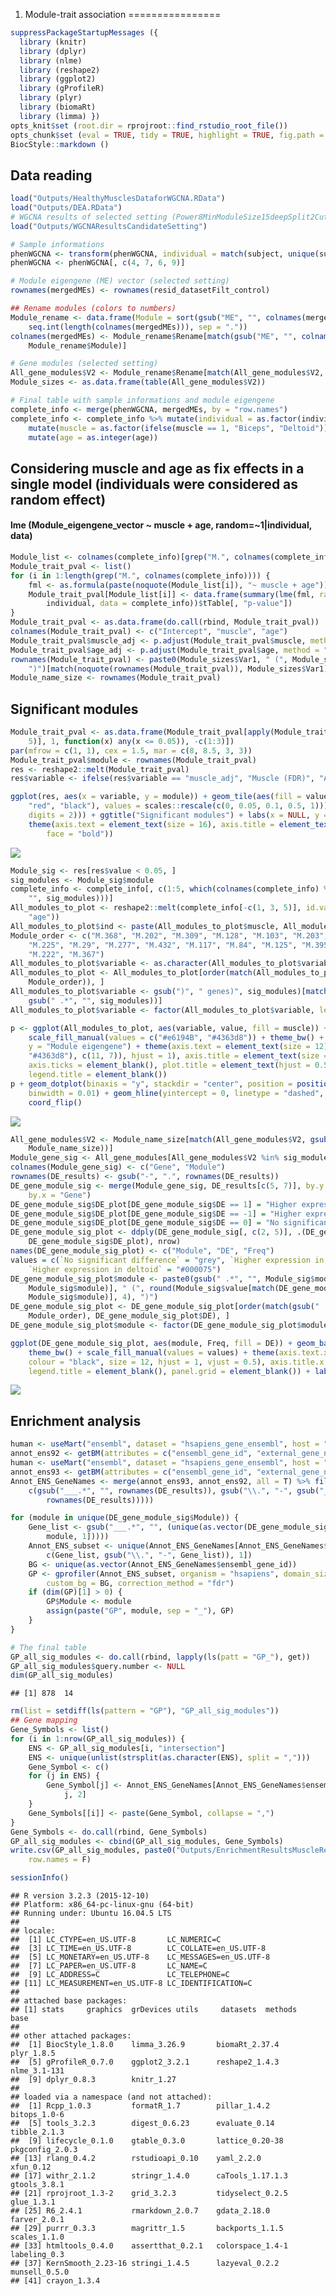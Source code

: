 1.  Module-trait association
================

``` r
suppressPackageStartupMessages ({ 
  library (knitr)
  library (dplyr)
  library (nlme) 
  library (reshape2)
  library (ggplot2)
  library (gProfileR) 
  library (plyr) 
  library (biomaRt) 
  library (limma) })
opts_knit$set (root.dir = rprojroot::find_rstudio_root_file())
opts_chunk$set (eval = TRUE, tidy = TRUE, highlight = TRUE, fig.path = "../Figures/")
BiocStyle::markdown ()
```

Data reading
------------

``` r
load("Outputs/HealthyMusclesDataforWGCNA.RData")
load("Outputs/DEA.RData")
# WGCNA results of selected setting (Power8MinModuleSize15deepSplit2CutHeight0.2)
load("Outputs/WGCNAResultsCandidateSetting")

# Sample informations
phenWGCNA <- transform(phenWGCNA, individual = match(subject, unique(subject)))
phenWGCNA <- phenWGCNA[, c(4, 7, 6, 9)]

# Module eigengene (ME) vector (selected setting)
rownames(mergedMEs) <- rownames(resid_datasetFilt_control)

## Rename modules (colors to numbers)
Module_rename <- data.frame(Module = sort(gsub("ME", "", colnames(mergedMEs))), Rename = paste("M", 
    seq.int(length(colnames(mergedMEs))), sep = "."))
colnames(mergedMEs) <- Module_rename$Rename[match(gsub("ME", "", colnames(mergedMEs)), 
    Module_rename$Module)]

# Gene modules (selected setting)
All_gene_modules$V2 <- Module_rename$Rename[match(All_gene_modules$V2, Module_rename$Module)]
Module_sizes <- as.data.frame(table(All_gene_modules$V2))

# Final table with sample informations and module eigengene
complete_info <- merge(phenWGCNA, mergedMEs, by = "row.names")
complete_info <- complete_info %>% mutate(individual = as.factor(individual)) %>% 
    mutate(muscle = as.factor(ifelse(muscle == 1, "Biceps", "Deltoid"))) %>% mutate(gender = as.factor(gender)) %>% 
    mutate(age = as.integer(age))
```

Considering muscle and age as fix effects in a single model (individuals were considered as random effect)
----------------------------------------------------------------------------------------------------------

#### lme (Module\_eigengene\_vector ~ muscle + age, random=~1|individual, data)

``` r
Module_list <- colnames(complete_info)[grep("M.", colnames(complete_info))]
Module_trait_pval <- list()
for (i in 1:length(grep("M.", colnames(complete_info)))) {
    fml <- as.formula(paste(noquote(Module_list[i]), "~ muscle + age"))
    Module_trait_pval[Module_list[i]] <- data.frame(summary(lme(fml, random = ~1 | 
        individual, data = complete_info))$tTable[, "p-value"])
}
Module_trait_pval <- as.data.frame(do.call(rbind, Module_trait_pval))
colnames(Module_trait_pval) <- c("Intercept", "muscle", "age")
Module_trait_pval$muscle_adj <- p.adjust(Module_trait_pval$muscle, method = "fdr")
Module_trait_pval$age_adj <- p.adjust(Module_trait_pval$age, method = "fdr")
rownames(Module_trait_pval) <- paste0(Module_sizes$Var1, " (", Module_sizes$Freq, 
    ")")[match(noquote(rownames(Module_trait_pval)), Module_sizes$Var1)]
Module_name_size <- rownames(Module_trait_pval)
```

Significant modules
-------------------

``` r
Module_trait_pval <- as.data.frame(Module_trait_pval[apply(Module_trait_pval[, c(4, 
    5)], 1, function(x) any(x <= 0.05)), -c(1:3)])
par(mfrow = c(1, 1), cex = 1.5, mar = c(8, 8.5, 3, 3))
Module_trait_pval$module <- rownames(Module_trait_pval)
res <- reshape2::melt(Module_trait_pval)
res$variable <- ifelse(res$variable == "muscle_adj", "Muscle (FDR)", "Age (FDR)")

ggplot(res, aes(x = variable, y = module)) + geom_tile(aes(fill = value)) + scale_fill_gradientn(colours = c("white", 
    "red", "black"), values = scales::rescale(c(0, 0.05, 0.1, 0.5, 1))) + geom_text(aes(label = format(value, 
    digits = 2))) + ggtitle("Significant modules") + labs(x = NULL, y = NULL, fill = "FDR") + 
    theme(axis.text = element_text(size = 16), axis.title = element_text(size = 16, 
        face = "bold"))
```

![](../Figures/6.MuscleRelatedModules-1.png)

``` r
Module_sig <- res[res$value < 0.05, ]
sig_modules <- Module_sig$module
complete_info <- complete_info[, c(1:5, which(colnames(complete_info) %in% gsub(" .*", 
    "", sig_modules)))]
All_modules_to_plot <- reshape2::melt(complete_info[-c(1, 3, 5)], id.vars = c("muscle", 
    "age"))
All_modules_to_plot$ind <- paste(All_modules_to_plot$muscle, All_modules_to_plot$age)
Module_order <- c("M.368", "M.202", "M.309", "M.128", "M.103", "M.203", "M.221", 
    "M.225", "M.29", "M.277", "M.432", "M.117", "M.84", "M.125", "M.395", "M.54", 
    "M.222", "M.367")
All_modules_to_plot$variable <- as.character(All_modules_to_plot$variable)
All_modules_to_plot <- All_modules_to_plot[order(match(All_modules_to_plot$variable, 
    Module_order)), ]
All_modules_to_plot$variable <- gsub(")", " genes)", sig_modules)[match(All_modules_to_plot$variable, 
    gsub(" .*", "", sig_modules))]
All_modules_to_plot$variable <- factor(All_modules_to_plot$variable, levels = unique(All_modules_to_plot$variable))

p <- ggplot(All_modules_to_plot, aes(variable, value, fill = muscle)) + geom_boxplot(alpha = 0.5) + 
    scale_fill_manual(values = c("#e6194B", "#4363d8")) + theme_bw() + labs(x = element_blank(), 
    y = "Module eigengene") + theme(axis.text = element_text(size = 12), axis.text.y = element_text(colour = rep(c("#e6194B", 
    "#4363d8"), c(11, 7)), hjust = 1), axis.title = element_text(size = 12, face = "bold"), 
    axis.ticks = element_blank(), plot.title = element_text(hjust = 0.5), panel.grid = element_blank(), 
    legend.title = element_blank())
p + geom_dotplot(binaxis = "y", stackdir = "center", position = position_dodge(1), 
    binwidth = 0.01) + geom_hline(yintercept = 0, linetype = "dashed", color = "grey") + 
    coord_flip()
```

![](../Figures/6.MuscleRelatedModules-2.png)

``` r
All_gene_modules$V2 <- Module_name_size[match(All_gene_modules$V2, gsub(" .*", "", 
    Module_name_size))]
Module_gene_sig <- All_gene_modules[All_gene_modules$V2 %in% sig_modules, ]
colnames(Module_gene_sig) <- c("Gene", "Module")
rownames(DE_results) <- gsub("-", ".", rownames(DE_results))
DE_gene_module_sig <- merge(Module_gene_sig, DE_results[c(5, 7)], by.y = "row.names", 
    by.x = "Gene")
DE_gene_module_sig$DE_plot[DE_gene_module_sig$DE == 1] = "Higher expression in biceps"
DE_gene_module_sig$DE_plot[DE_gene_module_sig$DE == -1] = "Higher expression in deltoid"
DE_gene_module_sig$DE_plot[DE_gene_module_sig$DE == 0] = "No significant difference"
DE_gene_module_sig_plot <- ddply(DE_gene_module_sig[, c(2, 5)], .(DE_gene_module_sig$Module, 
    DE_gene_module_sig$DE_plot), nrow)
names(DE_gene_module_sig_plot) <- c("Module", "DE", "Freq")
values = c(`No significant difference` = "grey", `Higher expression in biceps` = "#800000", 
    `Higher expression in deltoid` = "#000075")
DE_gene_module_sig_plot$module <- paste0(gsub(" .*", "", Module_sig$module)[match(DE_gene_module_sig_plot$Module, 
    Module_sig$module)], " (", round(Module_sig$value[match(DE_gene_module_sig_plot$Module, 
    Module_sig$module)], 4), ")")
DE_gene_module_sig_plot <- DE_gene_module_sig_plot[order(match(gsub(" .*", "", DE_gene_module_sig_plot$Module), 
    Module_order), DE_gene_module_sig_plot$DE), ]
DE_gene_module_sig_plot$module <- factor(DE_gene_module_sig_plot$module, levels = unique(DE_gene_module_sig_plot$module))

ggplot(DE_gene_module_sig_plot, aes(module, Freq, fill = DE)) + geom_bar(stat = "identity") + 
    theme_bw() + scale_fill_manual(values = values) + theme(axis.text.x = element_text(angle = 90, 
    colour = "black", size = 12, hjust = 1, vjust = 0.5), axis.title.x = element_blank(), 
    legend.title = element_blank(), panel.grid = element_blank()) + labs(y = "Number of Genes")
```

![](../Figures/6.MuscleRelatedModules-3.png)

Enrichment analysis
-------------------

``` r
human <- useMart("ensembl", dataset = "hsapiens_gene_ensembl", host = "http://Apr2018.archive.ensembl.org")
annot_ens92 <- getBM(attributes = c("ensembl_gene_id", "external_gene_name"), mart = human)
human <- useMart("ensembl", dataset = "hsapiens_gene_ensembl", host = "http://Jul2018.archive.ensembl.org")
annot_ens93 <- getBM(attributes = c("ensembl_gene_id", "external_gene_name"), mart = human)
Annot_ENS_GeneNames <- merge(annot_ens93, annot_ens92, all = T) %>% filter(external_gene_name %in% 
    c(gsub("___.*", "", rownames(DE_results)), gsub("\\.", "-", gsub("___.*", "", 
        rownames(DE_results)))))

for (module in unique(DE_gene_module_sig$Module)) {
    Gene_list <- gsub("___.*", "", (unique(as.vector(DE_gene_module_sig[DE_gene_module_sig$Module == 
        module, 1]))))
    Annot_ENS_subset <- unique(Annot_ENS_GeneNames[Annot_ENS_GeneNames$external_gene_name %in% 
        c(Gene_list, gsub("\\.", "-", Gene_list)), 1])
    BG <- unique(as.vector(Annot_ENS_GeneNames$ensembl_gene_id))
    GP <- gprofiler(Annot_ENS_subset, organism = "hsapiens", domain_size = "known", 
        custom_bg = BG, correction_method = "fdr")
    if (dim(GP)[1] > 0) {
        GP$Module <- module
        assign(paste("GP", module, sep = "_"), GP)
    }
}

# The final table
GP_all_sig_modules <- do.call(rbind, lapply(ls(patt = "GP_"), get))
GP_all_sig_modules$query.number <- NULL
dim(GP_all_sig_modules)
```

    ## [1] 878  14

``` r
rm(list = setdiff(ls(pattern = "GP"), "GP_all_sig_modules"))
## Gene mapping
Gene_Symbols <- list()
for (i in 1:nrow(GP_all_sig_modules)) {
    ENS <- GP_all_sig_modules[i, "intersection"]
    ENS <- unique(unlist(strsplit(as.character(ENS), split = ",")))
    Gene_Symbol <- c()
    for (j in ENS) {
        Gene_Symbol[j] <- Annot_ENS_GeneNames[Annot_ENS_GeneNames$ensembl_gene_id == 
            j, 2]
    }
    Gene_Symbols[[i]] <- paste(Gene_Symbol, collapse = ",")
}
Gene_Symbols <- do.call(rbind, Gene_Symbols)
GP_all_sig_modules <- cbind(GP_all_sig_modules, Gene_Symbols)
write.csv(GP_all_sig_modules, paste0("Outputs/EnrichmentResultsMuscleRelatedModules.csv"), 
    row.names = F)
```

``` r
sessionInfo()
```

    ## R version 3.2.3 (2015-12-10)
    ## Platform: x86_64-pc-linux-gnu (64-bit)
    ## Running under: Ubuntu 16.04.5 LTS
    ## 
    ## locale:
    ##  [1] LC_CTYPE=en_US.UTF-8       LC_NUMERIC=C              
    ##  [3] LC_TIME=en_US.UTF-8        LC_COLLATE=en_US.UTF-8    
    ##  [5] LC_MONETARY=en_US.UTF-8    LC_MESSAGES=en_US.UTF-8   
    ##  [7] LC_PAPER=en_US.UTF-8       LC_NAME=C                 
    ##  [9] LC_ADDRESS=C               LC_TELEPHONE=C            
    ## [11] LC_MEASUREMENT=en_US.UTF-8 LC_IDENTIFICATION=C       
    ## 
    ## attached base packages:
    ## [1] stats     graphics  grDevices utils     datasets  methods   base     
    ## 
    ## other attached packages:
    ##  [1] BiocStyle_1.8.0    limma_3.26.9       biomaRt_2.37.4     plyr_1.8.5          
    ##  [5] gProfileR_0.7.0    ggplot2_3.2.1      reshape2_1.4.3     nlme_3.1-131
    ##  [9] dplyr_0.8.3        knitr_1.27        
    ## 
    ## loaded via a namespace (and not attached):
    ##  [1] Rcpp_1.0.3         formatR_1.7        pillar_1.4.2       bitops_1.0-6      
    ##  [5] tools_3.2.3        digest_0.6.23      evaluate_0.14      tibble_2.1.3      
    ##  [9] lifecycle_0.1.0    gtable_0.3.0       lattice_0.20-38    pkgconfig_2.0.3   
    ## [13] rlang_0.4.2        rstudioapi_0.10    yaml_2.2.0         xfun_0.12         
    ## [17] withr_2.1.2        stringr_1.4.0      caTools_1.17.1.3   gtools_3.8.1      
    ## [21] rprojroot_1.3-2    grid_3.2.3         tidyselect_0.2.5   glue_1.3.1        
    ## [25] R6_2.4.1           rmarkdown_2.0.7    gdata_2.18.0       farver_2.0.1      
    ## [29] purrr_0.3.3        magrittr_1.5       backports_1.1.5    scales_1.1.0      
    ## [33] htmltools_0.4.0    assertthat_0.2.1   colorspace_1.4-1   labeling_0.3      
    ## [37] KernSmooth_2.23-16 stringi_1.4.5      lazyeval_0.2.2     munsell_0.5.0     
    ## [41] crayon_1.3.4
